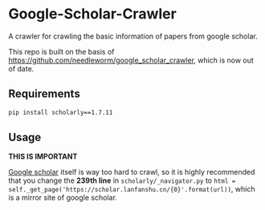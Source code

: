 # Google-Scholar-Crawler
A crawler for crawling the basic information of papers from google scholar.

This repo is built on the basis of https://github.com/needleworm/google_scholar_crawler, which is now out of date.

## Requirements
```bash
pip install scholarly==1.7.11
```

## Usage
**THIS IS IMPORTANT**

[Google scholar](https://scholar.google.com/) itself is way too hard to crawl, so it is highly recommended that you change the **239th line** in `scholarly/_navigator.py` to `html = self._get_page('https://scholar.lanfanshu.cn/{0}'.format(url))`, which is a mirror site of google scholar.
